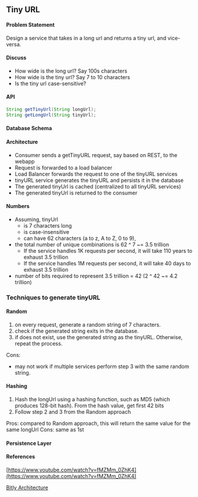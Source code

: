 ## Tiny URL

#### Problem Statement
Design a service that takes in a long url and returns a tiny url, and vice-versa.

#### Discuss
* How wide is the long url? Say 100s characters
* How wide is the tiny url? Say 7 to 10 characters
* Is the tiny url case-sensitive?

#### API
```java
String getTinyUrl(String longUrl);
String getLongUrl(String tinyUrl);
```

#### Database Schema


#### Architecture
* Consumer sends a getTinyURL request, say based on REST, to the webapp
* Request is forwarded to a load balancer
* Load Balancer forwards the request to one of the tinyURL services
* tinyURL service generates the tinyURL and persists it in the database
* The generated tinyUrl is cached (centralized to all tinyURL services)
* The generated tinyUrl is returned to the consumer

#### Numbers
* Assuming, tinyUrl
  * is 7 characters long 
  * is case-insensitive
  * can have 62 characters (a to z, A to Z, 0 to 9),
* the total number of unique combinations is 62 ^ 7 ~= 3.5 trillion
  * If the service handles 1K requests per second, it will take 110 years to exhaust 3.5 trillion
  * If the service handles 1M requests per second, it will take 40 days to exhaust 3.5 trillion
* number of bits required to represent 3.5 trillion = 42 (2 ^ 42 ~= 4.2 trillion) 

### Techniques to generate tinyURL
#### Random
1. on every request, generate a random string of 7 characters.
2. check if the generated string exits in the database.
3. if does not exist, use the generated string as the tinyURL. Otherwise, repeat the process.

Cons: 
  * may not work if multiple services perform step 3 with the same random string.
  
#### Hashing
1. Hash the longUrl using a hashing function, such as MD5 (which produces 128-bit hash). From the hash value, get first 42 bits
2. Follow step 2 and 3 from the Random approach

Pros: compared to Random  approach, this will return the same value for the same longUrl
Cons: same as 1st





#### Persistence Layer


#### References
[https://www.youtube.com/watch?v=fMZMm_0ZhK4](https://www.youtube.com/watch?v=fMZMm_0ZhK4)

[Bitly Architecture](http://highscalability.com/blog/2014/7/14/bitly-lessons-learned-building-a-distributed-system-that-han.html)
